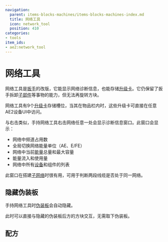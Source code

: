 ```yaml
---
navigation:
  parent: items-blocks-machines/items-blocks-machines-index.md
  title: 网络工具
  icon: network_tool
  position: 410
categories:
- tools
item_ids:
- ae2:network_tool
---
```


# 网络工具

<ItemImage id="network_tool" scale="4" />

网络工具是[扳手](wrench.md)的改版，它能显示网络诊断信息，也能存储[升级卡](upgrade_cards.md)。它仍保留了扳手拆卸[子部件](../ae2-mechanics/cable-subparts.md)等事物的能力，但无法再旋转方块。

网络工具有9个[升级卡](upgrade_cards.md)存储槽位，当其在物品栏内时，这些升级卡可直接在任意AE2设备UI中访问。

与右击<ItemLink id="controller" />类似，手持网络工具右击网络任意一处会显示诊断信息窗口。此窗口会显示：

*   网络中频道占用数
*   全局切换网络能量单位（AE、E/FE）
*   网络中当前[能量](../ae2-mechanics/energy.md)总量和最大容量
*   能量流入和使用量
*   网络中所有[设备](../ae2-mechanics/devices.md)和组件的列表

此窗口在搭建[子网络](../ae2-mechanics/subnetworks.md)时很有用，可用于判断两段线缆是否处于同一网络。

## 隐藏伪装板

手持网络工具时[伪装板](facades.md)会自动隐藏。

此时可以直接与隐藏的伪装板后方的方块交互，无需取下伪装板。

## 配方

<RecipeFor id="network_tool" />
